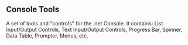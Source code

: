 Console Tools
-------------

A set of tools and "controls" for the .net Console. It contains: List Input/Output Controls, Text Input/Output Controls, Progress Bar, Spinner, Data Table, Prompter, Menus, etc.
